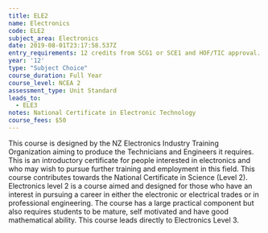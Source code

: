 ```yaml
---
title: ELE2
name: Electronics
code: ELE2
subject_area: Electronics
date: 2019-08-01T23:17:58.537Z
entry_requirements: 12 credits from SCG1 or SCE1 and HOF/TIC approval.
year: '12'
type: "Subject Choice"
course_duration: Full Year
course_level: NCEA 2
assessment_type: Unit Standard
leads_to:
  - ELE3
notes: National Certificate in Electronic Technology
course_fees: $50
---
```

This course is designed by the NZ Electronics Industry Training Organization aiming to produce the Technicians and Engineers it requires. This is an introductory certificate for people interested in electronics and who may wish to pursue further training and employment in this field. This course contributes towards the National Certificate in Science (Level 2). Electronics level 2 is a course aimed and designed for those who have an interest in pursuing a career in either the electronic or electrical trades or in professional engineering. The course has a large practical component but also requires students to be mature, self motivated and have good mathematical ability. This course leads directly to Electronics Level 3.
